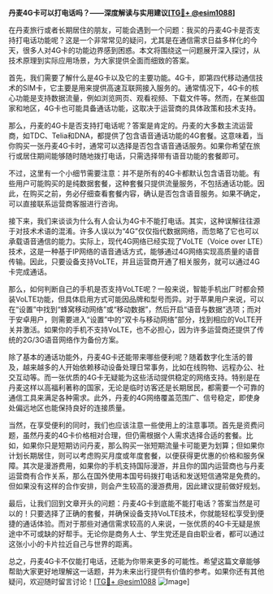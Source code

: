 **丹麦4G卡可以打电话吗？——深度解读与实用建议[[TG💪+ @esim1088](https://t.me/s/esim1088)]**

在丹麦旅行或者长期居住的朋友，可能会遇到一个问题：我买的丹麦4G卡是否支持打电话功能呢？这是一个非常常见的疑问，尤其是在通信需求日益多样化的今天，很多人对4G卡的功能边界感到困惑。本文将围绕这一问题展开深入探讨，从技术原理到实际应用场景，为大家提供全面而细致的答案。

首先，我们需要了解什么是4G卡以及它的主要功能。4G卡，即第四代移动通信技术的SIM卡，它主要是用来提供高速互联网接入服务的。通常情况下，4G卡的核心功能是支持数据流量，例如浏览网页、观看视频、下载文件等。然而，在某些国家和地区，4G卡也可能具备通话功能，这取决于运营商的具体政策和技术支持。

那么，丹麦的4G卡是否支持打电话呢？答案是肯定的。丹麦的大多数主流运营商，如TDC、Telia和DNA，都提供了包含语音通话功能的4G套餐。这意味着，当你购买一张丹麦4G卡时，通常可以选择是否包含语音通话服务。如果你希望在旅行或居住期间能够随时随地拨打电话，只需选择带有语音功能的套餐即可。

不过，这里有一个小细节需要注意：并不是所有的4G卡都默认包含语音功能。有些用户可能购买的是纯数据套餐，这种套餐只提供流量服务，不包括通话功能。因此，在购买之前，务必仔细查看套餐内容，确认是否包含语音服务。如果不确定，可以直接联系运营商客服进行咨询。

接下来，我们来谈谈为什么有人会认为4G卡不能打电话。其实，这种误解往往源于对技术术语的混淆。许多人误以为“4G”仅仅指代数据网络，而忽略了它也可以承载语音通信的能力。实际上，现代4G网络已经实现了VoLTE（Voice over LTE）技术，这是一种基于IP网络的语音通话方式，能够通过4G网络实现高质量的语音传输。因此，只要设备支持VoLTE，并且运营商开通了相关服务，就可以通过4G卡完成通话。

那么，如何判断自己的手机是否支持VoLTE呢？一般来说，智能手机出厂时都会预装VoLTE功能，但具体启用方式可能因品牌和型号而异。对于苹果用户来说，可以在“设置”中找到“蜂窝移动网络”或“移动数据”，然后开启“语音与数据”选项；而对于安卓用户，则需要进入“设置”中的“双卡与移动网络”部分，找到相应的VoLTE开关并激活。如果你的手机不支持VoLTE，也不必担心，因为许多运营商还提供了传统的2G/3G语音网络作为备份方案。

除了基本的通话功能外，丹麦4G卡还能带来哪些便利呢？随着数字化生活的普及，越来越多的人开始依赖移动设备处理日常事务，比如在线购物、远程办公、社交互动等。而一张优质的4G卡无疑能为这些活动提供稳定的网络支持。特别是在丹麦这样以高福利著称的国家，无论是临时访客还是长期居民，都需要一个可靠的通信工具来满足各种需求。此外，丹麦的4G网络覆盖范围广、信号稳定，即使身处偏远地区也能保持良好的连接质量。

当然，在享受便利的同时，我们也应该注意一些使用上的注意事项。首先是资费问题，虽然丹麦的4G卡价格相对合理，但仍需根据个人需求选择合适的套餐。比如，如果你只是短期访问丹麦，那么购买一张短期流量卡可能更为划算；但如果你计划长期居住，则可以考虑购买月度或年度套餐，以便获得更优惠的价格和服务保障。其次是漫游费用，如果你的手机支持国际漫游，并且你的国内运营商也与丹麦运营商有合作关系，那么在国外使用本国号码拨打电话和发送短信通常是免费的。但如果没有这样的合作安排，则会产生较高的漫游费用，因此建议提前做好规划。

最后，让我们回到文章开头的问题：丹麦4G卡到底能不能打电话？答案当然是可以的！只要选择了正确的套餐，并确保设备支持VoLTE技术，你就能轻松享受到便捷的通话体验。而对于那些对通信需求较高的人来说，一张优质的4G卡无疑是旅途中不可或缺的好帮手。无论你是商务人士、学生党还是自由职业者，都可以通过这张小小的卡片拉近自己与世界的距离。

总之，丹麦4G卡不仅能打电话，还能为你带来更多的可能性。希望这篇文章能够帮助大家更好地理解这一话题，并为未来出行提供有价值的参考。如果你还有其他疑问，欢迎随时留言讨论！[[TG💪+ @esim1088](https://t.me/s/esim1088) ![Image](https://i.postimg.cc/4NQfJmqS/Snipaste-2025-05-13-00-14-12.png)]